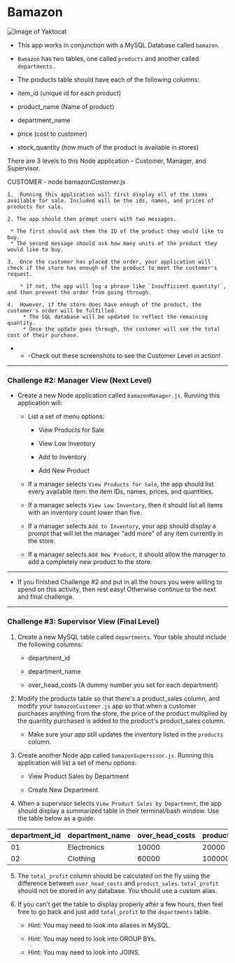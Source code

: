 # Bamazon

![Image of Yaktocat](https://octodex.github.com/images/yaktocat.png)
 * This app works in conjunction with a MySQL Database called `bamazon`.

 * `Bamazon` has two tables, one called `products` and another called `departments`.

 *  The products table should have each of the following columns:

   * item_id (unique id for each product)

   * product_name (Name of product)

   * department_name

   * price (cost to customer)

   * stock_quantity (how much of the product is available in stores)


There are 3 levels to this Node application - Customer, Manager, and Supervisor.

CUSTOMER -  node bamazonCustomer.js

    1.  Running this application will first display all of the items available for sale. Included will be the ids, names, and prices of products for sale.

    2. The app should then prompt users with two messages.

     * The first should ask them the ID of the product they would like to buy.
     * The second message should ask how many units of the product they would like to buy.

    3.  Once the customer has placed the order, your application will check if the store has enough of the product to meet the customer's request.

        * If not, the app will log a phrase like `Insufficient quantity!`, and then prevent the order from going through.

    4.  However, if the store does have enough of the product, the customer's order will be fulfilled.
         * The SQL database will be updated to reflect the remaining quantity.
         * Once the update goes through, the customer will see the total cost of their purchase.

- - -Check out these screenshots to see the Customer Level in action!



- - -

### Challenge #2: Manager View (Next Level)

* Create a new Node application called `bamazonManager.js`. Running this application will:

  * List a set of menu options:

    * View Products for Sale
    
    * View Low Inventory
    
    * Add to Inventory
    
    * Add New Product

  * If a manager selects `View Products for Sale`, the app should list every available item: the item IDs, names, prices, and quantities.

  * If a manager selects `View Low Inventory`, then it should list all items with an inventory count lower than five.

  * If a manager selects `Add to Inventory`, your app should display a prompt that will let the manager "add more" of any item currently in the store.

  * If a manager selects `Add New Product`, it should allow the manager to add a completely new product to the store.

- - -

* If you finished Challenge #2 and put in all the hours you were willing to spend on this activity, then rest easy! Otherwise continue to the next and final challenge.

- - -

### Challenge #3: Supervisor View (Final Level)

1. Create a new MySQL table called `departments`. Your table should include the following columns:

   * department_id

   * department_name

   * over_head_costs (A dummy number you set for each department)

2. Modify the products table so that there's a product_sales column, and modify your `bamazonCustomer.js` app so that when a customer purchases anything from the store, the price of the product multiplied by the quantity purchased is added to the product's product_sales column.

   * Make sure your app still updates the inventory listed in the `products` column.

3. Create another Node app called `bamazonSupervisor.js`. Running this application will list a set of menu options:

   * View Product Sales by Department
   
   * Create New Department

4. When a supervisor selects `View Product Sales by Department`, the app should display a summarized table in their terminal/bash window. Use the table below as a guide.

| department_id | department_name | over_head_costs | product_sales | total_profit |
| ------------- | --------------- | --------------- | ------------- | ------------ |
| 01            | Electronics     | 10000           | 20000         | 10000        |
| 02            | Clothing        | 60000           | 100000        | 40000        |

5. The `total_profit` column should be calculated on the fly using the difference between `over_head_costs` and `product_sales`. `total_profit` should not be stored in any database. You should use a custom alias.

6. If you can't get the table to display properly after a few hours, then feel free to go back and just add `total_profit` to the `departments` table.

   * Hint: You may need to look into aliases in MySQL.

   * Hint: You may need to look into GROUP BYs.

   * Hint: You may need to look into JOINS.
